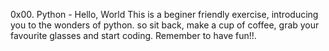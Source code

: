 0x00. Python - Hello, World
This is a beginer friendly exercise, introducing you to the wonders of python.
so sit back, make a cup of coffee, grab your favourite glasses and start coding.
Remember to have fun!!.


